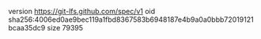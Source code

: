 version https://git-lfs.github.com/spec/v1
oid sha256:4006ed0ae9bec119a1fbd8367583b6948187e4b9a0a0bbb72019121bcaa35dc9
size 79395
